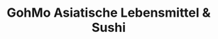 ---
title: "GohMo Asiatische Lebensmittel & Sushi"
url: /hamburg/gohmo-asiatische-lebensmittel-und-sushi/
shop: Supermarkt
---